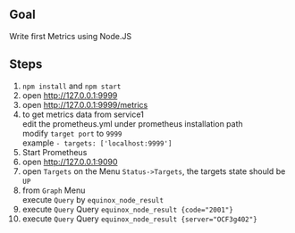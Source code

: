 ## Goal

Write first Metrics using Node.JS

## Steps

1. `npm install` and `npm start`
2. open http://127.0.0.1:9999
3. open http://127.0.0.1:9999/metrics
4. to get metrics data from service1<br/>
   edit the prometheus.yml under prometheus installation path<br/>
   modify `target port` to `9999`<br/>
   example `- targets: ['localhost:9999']`<br/>
5. Start Prometheus
6. open http://127.0.0.1:9090
7. open `Targets` on the Menu `Status->Targets`, the targets state should be `UP`
8. from `Graph` Menu<br/>
execute `Query` by `equinox_node_result`
9. execute `Query` Query `equinox_node_result {code="2001"}`
10. execute `Query` Query `equinox_node_result {server="OCF3g402"}`